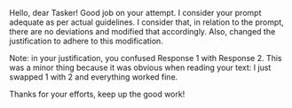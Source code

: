 Hello, dear Tasker! Good job on your attempt. I consider your prompt adequate as per actual guidelines.
I consider that, in relation to the prompt, there are no deviations and modified that accordingly. Also, changed the justification to adhere to this modification.

Note: in your justification, you confused Response 1 with Response 2. This was a minor thing because it was obvious when reading your text: I just swapped 1 with 2 and everything worked fine.

Thanks for your efforts, keep up the good work!